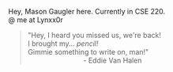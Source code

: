 Hey, Mason Gaugler here. Currently in CSE 220.
<br>
@ me at Lynxx0r 

>"Hey, I heard you missed us, we're back!
><br>
>I brought my... <i>pencil!</i>
><br>
>Gimmie something to write on, man!"
><br>
>        - Eddie Van Halen

